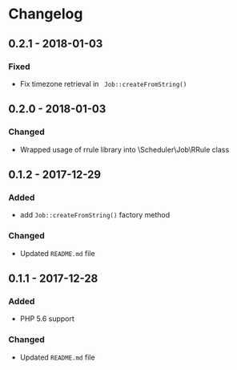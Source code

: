 # Changelog

## 0.2.1 - 2018-01-03

### Fixed
- Fix timezone retrieval in ` Job::createFromString()`

## 0.2.0 - 2018-01-03

### Changed
- Wrapped usage of rrule library into \Scheduler\Job\RRule class
 
## 0.1.2 - 2017-12-29

### Added 
- add `Job::createFromString()` factory method

### Changed
- Updated `README.md` file
 
## 0.1.1 - 2017-12-28

### Added 
- PHP 5.6 support

### Changed
- Updated `README.md` file 
